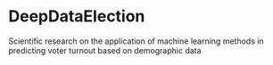 # DeepDataElection
Scientific research on the application of machine learning methods in predicting voter turnout based on demographic data
